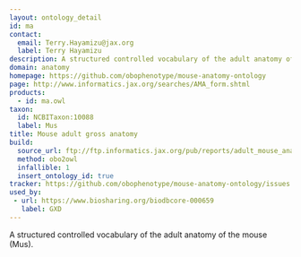 ```yaml
---
layout: ontology_detail
id: ma
contact:
  email: Terry.Hayamizu@jax.org
  label: Terry Hayamizu
description: A structured controlled vocabulary of the adult anatomy of the mouse (Mus).
domain: anatomy
homepage: https://github.com/obophenotype/mouse-anatomy-ontology
page: http://www.informatics.jax.org/searches/AMA_form.shtml
products:
  - id: ma.owl
taxon:
  id: NCBITaxon:10088
  label: Mus
title: Mouse adult gross anatomy
build:
  source_url: ftp://ftp.informatics.jax.org/pub/reports/adult_mouse_anatomy.obo
  method: obo2owl
  infallible: 1
  insert_ontology_id: true
tracker: https://github.com/obophenotype/mouse-anatomy-ontology/issues
used_by:
 - url: https://www.biosharing.org/biodbcore-000659
   label: GXD
---
```


A structured controlled vocabulary of the adult anatomy of the mouse (Mus).
